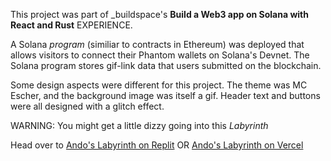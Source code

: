 This project was part of _buildspace's **Build a Web3 app on Solana with React and Rust** EXPERIENCE.

A Solana *program* (similiar to contracts in Ethereum) was deployed that allows visitors to connect their Phantom wallets on Solana's Devnet.
The Solana program stores gif-link data that users submitted on the blockchain. 

Some design aspects were different for this project. 
The theme was MC Escher, and the background image was itself a gif.
Header text and buttons were all designed with a glitch effect.

WARNING: You might get a little dizzy going into this *Labyrinth* 

Head over to [Ando's Labyrinth on Replit](https://gif-portal-starter.ando-woods.repl.co/)
OR [Ando's Labyrinth on Vercel](https://first-solana-web3-app-a5sqa2l0i-ando-o.vercel.app/)

